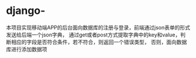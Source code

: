 # django-
本项目实现移动端APP的后台面向数据库的注册与登录，前端通过json表单的形式发送给后端一个json字典，
通过get或者post方式提取字典中的key和value，判断相应的字段是否符合条件，若不符合，则返回一个错误类型，
否则，面向数据库进行添加数据项
